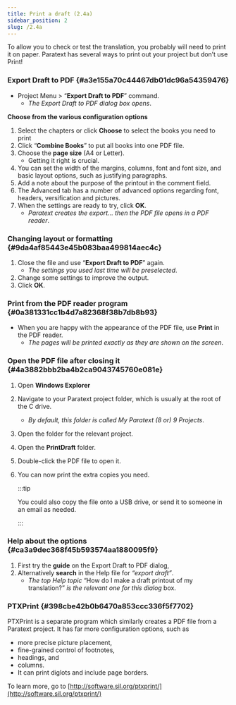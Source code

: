 ```yaml
---
title: Print a draft (2.4a)
sidebar_position: 2
slug: /2.4a
---
```




To allow you to check or test the translation, you probably will need to print it on paper. Paratext has several ways to print out your project but don’t use Print!


### Export Draft to PDF[](https://manual.paratext.org/Video-summaries/Stage-2/2.4a#export-draft-to-pdf) {#a3e155a70c44467db01dc96a54359476}

- Project Menu &gt; “**Export Draft to PDF**” command.
	- _The Export Draft to PDF dialog box opens_.

**Choose from the various configuration options**

1. Select the chapters or click **Choose** to select the books you need to print
1. Click “**Combine Books**” to put all books into one PDF file.
1. Choose the **page size** (A4 or Letter).
	- Getting it right is crucial.
1. You can set the width of the margins, columns, font and font size, and basic layout options, such as justifying paragraphs.
1. Add a note about the purpose of the printout in the comment field.
1. The Advanced tab has a number of advanced options regarding font, headers, versification and pictures.
1. When the settings are ready to try, click **OK**.
	- _Paratext creates the export… then the PDF file opens in a PDF reader_.

### Changing layout or formatting[](https://manual.paratext.org/Video-summaries/Stage-2/2.4a#changing-layout-or-formatting) {#9da4af85443e45b083baa499814aec4c}

1. Close the file and use “**Export Draft to PDF**” again.
	- _The settings you used last time will be preselected_.
1. Change some settings to improve the output.
1. Click **OK**.

### Print from the PDF reader program[](https://manual.paratext.org/Video-summaries/Stage-2/2.4a#print-from-the-pdf-reader-program) {#0a381331cc1b4d7a82368f38b7db8b93}

- When you are happy with the appearance of the PDF file, use **Print** in the PDF reader.
	- _The pages will be printed exactly as they are shown on the screen_.

### Open the PDF file after closing it[](https://manual.paratext.org/Video-summaries/Stage-2/2.4a#open-the-pdf-file-after-closing-it) {#4a3882bbb2ba4b2ca9043745760e081e}

1. Open **Windows Explorer**
1. Navigate to your Paratext project folder, which is usually at the root of the C drive.
	- _By default, this folder is called My Paratext (8 or) 9 Projects_.
1. Open the folder for the relevant project.
1. Open the **PrintDraft** folder.
1. Double-click the PDF file to open it.
1. You can now print the extra copies you need.

	:::tip
	
	You could also copy the file onto a USB drive, or send it to someone in an email as needed.
	
	:::
	



### Help about the options[](https://manual.paratext.org/Video-summaries/Stage-2/2.4a#help-about-the-options) {#ca3a9dec368f45b593574aa1880095f9}

1. First try the **guide** on the Export Draft to PDF dialog,
1. Alternatively **search** in the Help file for _“export draft”_.
	- _The top Help topic_ “How do I make a draft printout of my translation?” _is the relevant one for this dialog_ box.

### PTXPrint[](https://manual.paratext.org/Video-summaries/Stage-2/2.4a#ptxprint) {#398cbe42b0b6470a853ccc336f5f7702}


PTXPrint is a separate program which similarly creates a PDF file from a Paratext project. It has far more configuration options, such as

- more precise picture placement,
- fine-grained control of footnotes,
- headings, and
- columns.
- It can print diglots and include page borders.

To learn more, go to [http://software.sil.org/ptxprint/](http://software.sil.org/ptxprint/)

